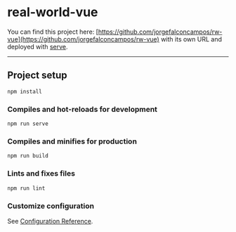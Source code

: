 # real-world-vue

You can find this project here:
[https://github.com/jorgefalconcampos/rw-vue](https://github.com/jorgefalconcampos/rw-vue) with its own URL and deployed with [serve](serve.com).


---

## Project setup
```
npm install
```

### Compiles and hot-reloads for development
```
npm run serve
```

### Compiles and minifies for production
```
npm run build
```

### Lints and fixes files
```
npm run lint
```

### Customize configuration
See [Configuration Reference](https://cli.vuejs.org/config/).
